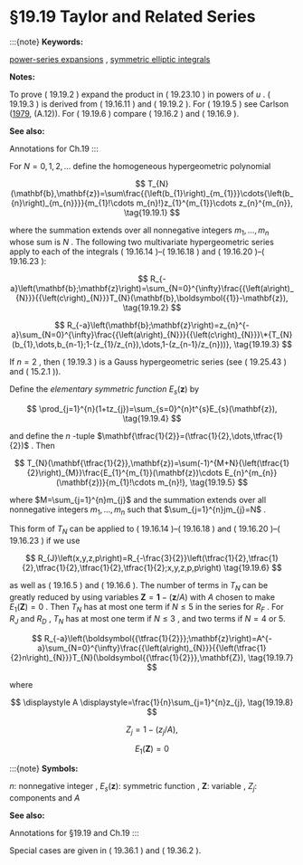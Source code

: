 # §19.19 Taylor and Related Series

:::{note}
**Keywords:**

[power-series expansions](http://dlmf.nist.gov/search/search?q=power-series%20expansions) , [symmetric elliptic integrals](http://dlmf.nist.gov/search/search?q=symmetric%20elliptic%20integrals)

**Notes:**

To prove ( 19.19.2 ) expand the product in ( 19.23.10 ) in powers of $u$ . ( 19.19.3 ) is derived from ( 19.16.11 ) and ( 19.19.2 ). For ( 19.19.5 ) see Carlson ([1979](./bib/C.html#bib436 "Computing elliptic integrals by duplication"), (A.12)). For ( 19.19.6 ) compare ( 19.16.2 ) and ( 19.16.9 ).

**See also:**

Annotations for Ch.19
:::

For $N=0,1,2,\dots$ define the homogeneous hypergeometric polynomial


<a id="E1"></a>
$$
T_{N}(\mathbf{b},\mathbf{z})=\sum\frac{{\left(b_{1}\right)_{m_{1}}}\cdots{\left(b_{n}\right)_{m_{n}}}}{m_{1}!\cdots m_{n}!}z_{1}^{m_{1}}\cdots z_{n}^{m_{n}}, \tag{19.19.1}
$$

where the summation extends over all nonnegative integers $m_{1},\dots,m_{n}$ whose sum is $N$ . The following two multivariate hypergeometric series apply to each of the integrals ( 19.16.14 )–( 19.16.18 ) and ( 19.16.20 )–( 19.16.23 ):


<a id="E2"></a>
$$
R_{-a}\left(\mathbf{b};\mathbf{z}\right)=\sum_{N=0}^{\infty}\frac{{\left(a\right)_{N}}}{{\left(c\right)_{N}}}T_{N}(\mathbf{b},\boldsymbol{{1}}-\mathbf{z}), \tag{19.19.2}
$$


<a id="E3"></a>
$$
R_{-a}\left(\mathbf{b};\mathbf{z}\right)=z_{n}^{-a}\sum_{N=0}^{\infty}\frac{{\left(a\right)_{N}}}{{\left(c\right)_{N}}}\*{T_{N}(b_{1},\dots,b_{n-1};1-(z_{1}/z_{n}),\dots,1-(z_{n-1}/z_{n}))}, \tag{19.19.3}
$$

If $n=2$ , then ( 19.19.3 ) is a Gauss hypergeometric series (see ( 19.25.43 ) and ( 15.2.1 )).

Define the *elementary symmetric function* $E_{s}(\mathbf{z})$ by


<a id="E4"></a>
$$
\prod_{j=1}^{n}(1+tz_{j})=\sum_{s=0}^{n}t^{s}E_{s}(\mathbf{z}), \tag{19.19.4}
$$

and define the $n$ -tuple $\mathbf{\tfrac{1}{2}}=(\tfrac{1}{2},\dots,\tfrac{1}{2})$ . Then


<a id="E5"></a>
$$
T_{N}(\mathbf{\tfrac{1}{2}},\mathbf{z})=\sum(-1)^{M+N}{\left(\tfrac{1}{2}\right)_{M}}\frac{E_{1}^{m_{1}}(\mathbf{z})\cdots E_{n}^{m_{n}}(\mathbf{z})}{m_{1}!\cdots m_{n}!}, \tag{19.19.5}
$$

where $M=\sum_{j=1}^{n}m_{j}$ and the summation extends over all nonnegative integers $m_{1},\dots,m_{n}$ such that $\sum_{j=1}^{n}jm_{j}=N$ .

This form of $T_{N}$ can be applied to ( 19.16.14 )–( 19.16.18 ) and ( 19.16.20 )–( 19.16.23 ) if we use


<a id="E6"></a>
$$
R_{J}\left(x,y,z,p\right)=R_{-\frac{3}{2}}\left(\tfrac{1}{2},\tfrac{1}{2},\tfrac{1}{2},\tfrac{1}{2},\tfrac{1}{2};x,y,z,p,p\right) \tag{19.19.6}
$$

as well as ( 19.16.5 ) and ( 19.16.6 ). The number of terms in $T_{N}$ can be greatly reduced by using variables $\mathbf{Z}=\boldsymbol{{1}}-(\mathbf{z}/A)$ with $A$ chosen to make $E_{1}(\mathbf{Z})=0$ . Then $T_{N}$ has at most one term if $N\leq 5$ in the series for $R_{F}$ . For $R_{J}$ and $R_{D}$ , $T_{N}$ has at most one term if $N\leq 3$ , and two terms if $N=4$ or 5.


<a id="E7"></a>
$$
R_{-a}\left(\boldsymbol{{\tfrac{1}{2}}};\mathbf{z}\right)=A^{-a}\sum_{N=0}^{\infty}\frac{{\left(a\right)_{N}}}{{\left(\tfrac{1}{2}n\right)_{N}}}T_{N}(\boldsymbol{{\tfrac{1}{2}}},\mathbf{Z}), \tag{19.19.7}
$$

where

<a id="E8"></a>

<a id="Ex1"></a>
$$
\displaystyle A \displaystyle=\frac{1}{n}\sum_{j=1}^{n}z_{j}, \tag{19.19.8}
$$

<a id="Ex2"></a>
$$
\displaystyle Z_{j} \displaystyle=1-(z_{j}/A),
$$

<a id="Ex3"></a>
$$
\displaystyle E_{1}(\mathbf{Z}) \displaystyle=0
$$

:::{note}
**Symbols:**

$n$: nonnegative integer , $E_{s}(\mathbf{z})$: symmetric function , $\mathbf{Z}$: variable , $Z_{j}$: components and $A$

**See also:**

Annotations for §19.19 and Ch.19
:::

Special cases are given in ( 19.36.1 ) and ( 19.36.2 ).

